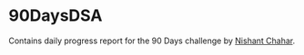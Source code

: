 # 90DaysDSA
Contains daily progress report for the 90 Days challenge by [Nishant Chahar](https://www.linkedin.com/in/chaharnishant11/).
